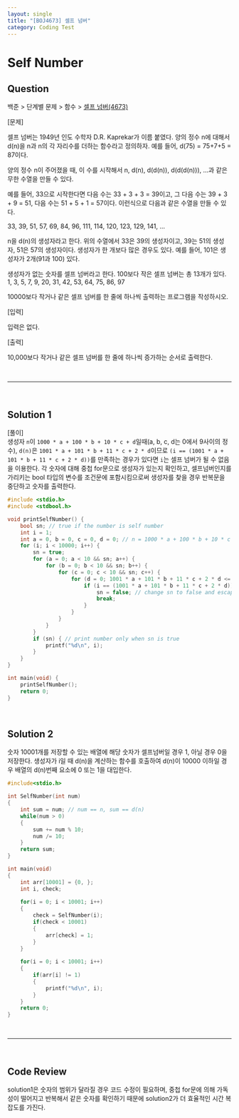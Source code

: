 ```yaml
---
layout: single
title: "[BOJ4673] 셀프 넘버"
category: Coding Test
---
```


# Self Number
## Question
 백준 > 단계별 문제 > 함수 >  [셀프 넘버(4673)]("https://www.acmicpc.net/problem/4673")

[문제]  

셀프 넘버는 1949년 인도 수학자 D.R. Kaprekar가 이름 붙였다. 양의 정수 n에 대해서 d(n)을 n과 n의 각 자리수를 더하는 함수라고 정의하자. 예를 들어, d(75) = 75+7+5 = 87이다.

양의 정수 n이 주어졌을 때, 이 수를 시작해서 n, d(n), d(d(n)), d(d(d(n))), ...과 같은 무한 수열을 만들 수 있다. 

예를 들어, 33으로 시작한다면 다음 수는 33 + 3 + 3 = 39이고, 그 다음 수는 39 + 3 + 9 = 51, 다음 수는 51 + 5 + 1 = 57이다. 이런식으로 다음과 같은 수열을 만들 수 있다.

33, 39, 51, 57, 69, 84, 96, 111, 114, 120, 123, 129, 141, ...

n을 d(n)의 생성자라고 한다. 위의 수열에서 33은 39의 생성자이고, 39는 51의 생성자, 51은 57의 생성자이다. 생성자가 한 개보다 많은 경우도 있다. 예를 들어, 101은 생성자가 2개(91과 100) 있다. 

생성자가 없는 숫자를 셀프 넘버라고 한다. 100보다 작은 셀프 넘버는 총 13개가 있다. 1, 3, 5, 7, 9, 20, 31, 42, 53, 64, 75, 86, 97

10000보다 작거나 같은 셀프 넘버를 한 줄에 하나씩 출력하는 프로그램을 작성하시오.

[입력]  

입력은 없다.

[출력]  

10,000보다 작거나 같은 셀프 넘버를 한 줄에 하나씩 증가하는 순서로 출력한다.

<br>

---

<br>

## Solution 1
[풀이]  
생성자 `n`이 `1000 * a + 100 * b + 10 * c + d`일때(a, b, c, d는 0에서 9사이의 정수), `d(n)`은 `1001 * a + 101 * b + 11 * c + 2 * d`이므로 `(i == (1001 * a + 101 * b + 11 * c + 2 * d))`를 만족하는 경우가 있다면 `i`는 셀프 넘버가 될 수 없음을 이용한다. 각 숫자에 대해 중첩 for문으로 생성자가 있는지 확인하고, 셀프넘버인지를 가리키는 bool 타입의 변수를 조건문에 포함시킴으로써 생성자를 찾을 경우 반복문을 중단하고 숫자를 출력한다.

```c
#include <stdio.h>
#include <stdbool.h>

void printSelfNumber() {
	bool sn; // true if the number is self number
	int i = 1;
	int a = 0, b = 0, c = 0, d = 0; // n = 1000 * a + 100 * b + 10 * c + d
	for (i; i < 10000; i++) {
		sn = true;
		for (a = 0; a < 10 && sn; a++) {
			for (b = 0; b < 10 && sn; b++) {
				for (c = 0; c < 10 && sn; c++) {
					for (d = 0; 1001 * a + 101 * b + 11 * c + 2 * d <= i && d < 10; d++) { // keep checking until d(n) is less than or equal with number i
						if (i == (1001 * a + 101 * b + 11 * c + 2 * d)) {
							sn = false; // change sn to false and escape nested loop
							break;
						}
					}
				}
			}
		}
		if (sn) { // print number only when sn is true
			printf("%d\n", i);
		}		
	}
}

int main(void) {
	printSelfNumber();
	return 0;
}
```

<br>

## Solution 2
숫자 10001개를 저장할 수 있는 배열에 해당 숫자가 셀프넘버일 경우 1, 아닐 경우 0을 저장한다. 생성자가 i일 때 d(n)을 계산하는 함수를 호출하여 d(n)이 10000 이하일 경우 배열의 d(n)번째 요소에 0 또는 1을 대입한다.

```c
#include<stdio.h>

int SelfNumber(int num)
{
    int sum = num; // num == n, sum == d(n)
    while(num > 0)
    {
        sum += num % 10;
        num /= 10;
    }
    return sum;
}

int main(void)
{
    int arr[10001] = {0, };
    int i, check;
    
    for(i = 0; i < 10001; i++)
    {
        check = SelfNumber(i);
        if(check < 10001)
        {
            arr[check] = 1;
        }
    }
    
    for(i = 0; i < 10001; i++)
    {
        if(arr[i] != 1)
        {
            printf("%d\n", i);
        }
    }
    return 0;
}
```
<br>

---

<br>

## Code Review
solution1은 숫자의 범위가 달라질 경우 코드 수정이 필요하며, 중첩 for문에 의해 가독성이 떨어지고 반복해서 같은 숫자를 확인하기 때문에 solution2가 더 효율적인 시간 복잡도를 가진다.